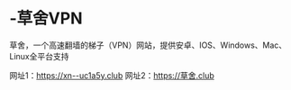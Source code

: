 # -草舍VPN
草舍，一个高速翻墙的梯子（VPN）网站，提供安卓、IOS、Windows、Mac、Linux全平台支持 

网址1：https://xn--uc1a5y.club
网址2：https://草舍.club
